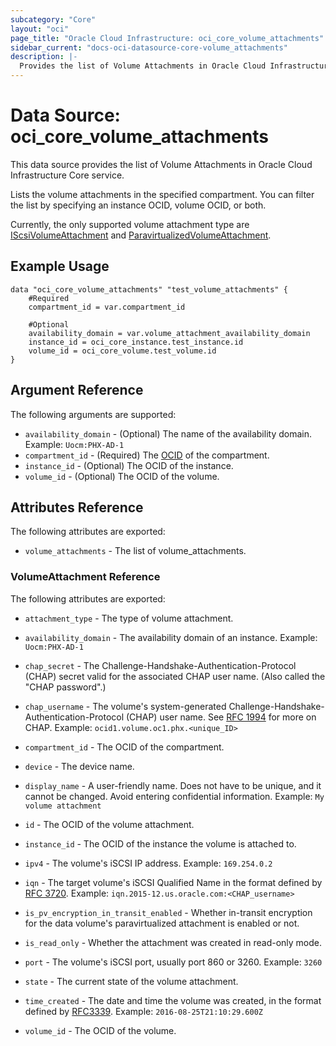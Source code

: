 ```yaml
---
subcategory: "Core"
layout: "oci"
page_title: "Oracle Cloud Infrastructure: oci_core_volume_attachments"
sidebar_current: "docs-oci-datasource-core-volume_attachments"
description: |-
  Provides the list of Volume Attachments in Oracle Cloud Infrastructure Core service
---
```


# Data Source: oci_core_volume_attachments
This data source provides the list of Volume Attachments in Oracle Cloud Infrastructure Core service.

Lists the volume attachments in the specified compartment. You can filter the
list by specifying an instance OCID, volume OCID, or both.

Currently, the only supported volume attachment type are [IScsiVolumeAttachment](https://docs.cloud.oracle.com/iaas/api/#/en/iaas/20160918/IScsiVolumeAttachment/) and
[ParavirtualizedVolumeAttachment](https://docs.cloud.oracle.com/iaas/api/#/en/iaas/20160918/ParavirtualizedVolumeAttachment/).


## Example Usage

```hcl
data "oci_core_volume_attachments" "test_volume_attachments" {
	#Required
	compartment_id = var.compartment_id

	#Optional
	availability_domain = var.volume_attachment_availability_domain
	instance_id = oci_core_instance.test_instance.id
	volume_id = oci_core_volume.test_volume.id
}
```

## Argument Reference

The following arguments are supported:

* `availability_domain` - (Optional) The name of the availability domain.  Example: `Uocm:PHX-AD-1` 
* `compartment_id` - (Required) The [OCID](https://docs.cloud.oracle.com/iaas/Content/General/Concepts/identifiers.htm) of the compartment.
* `instance_id` - (Optional) The OCID of the instance.
* `volume_id` - (Optional) The OCID of the volume.


## Attributes Reference

The following attributes are exported:

* `volume_attachments` - The list of volume_attachments.

### VolumeAttachment Reference

The following attributes are exported:

* `attachment_type` - The type of volume attachment.
* `availability_domain` - The availability domain of an instance.  Example: `Uocm:PHX-AD-1` 
* `chap_secret` - The Challenge-Handshake-Authentication-Protocol (CHAP) secret valid for the associated CHAP user name. (Also called the "CHAP password".)

	
* `chap_username` - The volume's system-generated Challenge-Handshake-Authentication-Protocol (CHAP) user name. See [RFC 1994](https://tools.ietf.org/html/rfc1994) for more on CHAP.  Example: `ocid1.volume.oc1.phx.<unique_ID>` 
* `compartment_id` - The OCID of the compartment.
* `device` - The device name.
* `display_name` - A user-friendly name. Does not have to be unique, and it cannot be changed. Avoid entering confidential information.  Example: `My volume attachment` 
* `id` - The OCID of the volume attachment.
* `instance_id` - The OCID of the instance the volume is attached to.
* `ipv4` - The volume's iSCSI IP address.  Example: `169.254.0.2` 
* `iqn` - The target volume's iSCSI Qualified Name in the format defined by [RFC 3720](https://tools.ietf.org/html/rfc3720#page-32).  Example: `iqn.2015-12.us.oracle.com:<CHAP_username>` 
* `is_pv_encryption_in_transit_enabled` - Whether in-transit encryption for the data volume's paravirtualized attachment is enabled or not.
* `is_read_only` - Whether the attachment was created in read-only mode.
* `port` - The volume's iSCSI port, usually port 860 or 3260.  Example: `3260` 
* `state` - The current state of the volume attachment.
* `time_created` - The date and time the volume was created, in the format defined by [RFC3339](https://tools.ietf.org/html/rfc3339).  Example: `2016-08-25T21:10:29.600Z` 
* `volume_id` - The OCID of the volume.

